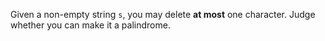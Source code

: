 Given a non-empty string `s`, you may delete **at most** one character. Judge whether you can make it a palindrome.